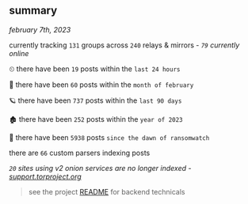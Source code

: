 
## summary
_february 7th, 2023_

currently tracking `131` groups across `240` relays & mirrors - _`79` currently online_

⏲ there have been `19` posts within the `last 24 hours`

🦈 there have been `60` posts within the `month of february`

🪐 there have been `737` posts within the `last 90 days`

🏚 there have been `252` posts within the `year of 2023`

🦕 there have been `5938` posts `since the dawn of ransomwatch`

there are `66` custom parsers indexing posts

_`20` sites using v2 onion services are no longer indexed - [support.torproject.org](https://support.torproject.org/onionservices/v2-deprecation/)_

> see the project [README](https://github.com/joshhighet/ransomwatch#ransomwatch--) for backend technicals
